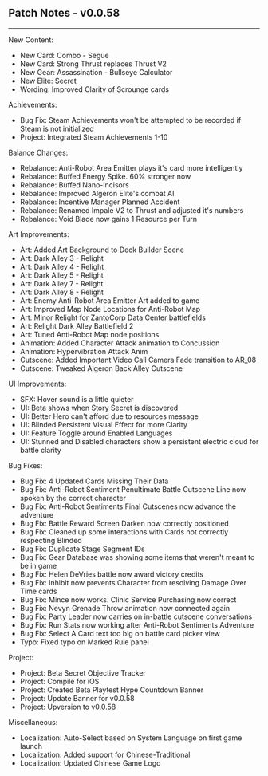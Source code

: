 ## Patch Notes - v0.0.58
----

New Content:
- New Card: Combo - Segue
- New Card: Strong Thrust replaces Thrust V2
- New Gear: Assassination - Bullseye Calculator
- New Elite: Secret
- Wording: Improved Clarity of Scrounge cards

Achievements:
- Bug Fix: Steam Achievements won't be attempted to be recorded if Steam is not initialized
- Project: Integrated Steam Achievements 1-10

Balance Changes:
- Rebalance: Anti-Robot Area Emitter plays it's card more intelligently
- Rebalance: Buffed Energy Spike. 60% stronger now
- Rebalance: Buffed Nano-Incisors
- Rebalance: Improved Algeron Elite's combat AI
- Rebalance: Incentive Manager Planned Accident
- Rebalance: Renamed Impale V2 to Thrust and adjusted it's numbers
- Rebalance: Void Blade now gains 1 Resource per Turn

Art Improvements:
- Art: Added Art Background to Deck Builder Scene
- Art: Dark Alley 3 - Relight
- Art: Dark Alley 4 - Relight
- Art: Dark Alley 5 - Relight
- Art: Dark Alley 7 - Relight
- Art: Dark Alley 8 - Relight
- Art: Enemy Anti-Robot Area Emitter Art added to game
- Art: Improved Map Node Locations for Anti-Robot Map
- Art: Minor Relight for ZantoCorp Data Center battlefields
- Art: Relight Dark Alley Battlefield 2
- Art: Tuned Anti-Robot Map node positions
- Animation: Added Character Attack animation to Concussion
- Animation: Hypervibration Attack Anim
- Cutscene: Added Important Video Call Camera Fade transition to AR_08
- Cutscene: Tweaked Algeron Back Alley Cutscene

UI Improvements:
- SFX: Hover sound is a little quieter
- UI: Beta shows when Story Secret is discovered
- UI: Better Hero can't afford due to resources message
- UI: Blinded Persistent Visual Effect for more Clarity
- UI: Feature Toggle around Enabled Languages
- UI: Stunned and Disabled characters show a persistent electric cloud for battle clarity

Bug Fixes:
- Bug Fix: 4 Updated Cards Missing Their Data
- Bug Fix: Anti-Robot Sentiment Penultimate Battle Cutscene Line now spoken by the correct character
- Bug Fix: Anti-Robot Sentiments Final Cutscenes now advance the adventure
- Bug Fix: Battle Reward Screen Darken now correctly positioned
- Bug Fix: Cleaned up some interactions with Cards not correctly respecting Blinded
- Bug Fix: Duplicate Stage Segment IDs
- Bug Fix: Gear Database was showing some items that weren't meant to be in game
- Bug Fix: Helen DeVries battle now award victory credits
- Bug Fix: Inhibit now prevents Character from resolving Damage Over Time cards
- Bug Fix: Mince now works. Clinic Service Purchasing now correct
- Bug Fix: Nevyn Grenade Throw animation now connected again
- Bug Fix: Party Leader now carries on in-battle cutscene conversations
- Bug Fix: Run Stats now working after Anti-Robot Sentiments Adventure
- Bug Fix: Select A Card text too big on battle card picker view
- Typo: Fixed typo on Marked Rule panel

Project:
- Project: Beta Secret Objective Tracker
- Project: Compile for iOS
- Project: Created Beta Playtest Hype Countdown Banner
- Project: Update Banner for v0.0.58
- Project: Upversion to v0.0.58

Miscellaneous:
- Localization: Auto-Select based on System Language on first game launch
- Localization: Added support for Chinese-Traditional
- Localization: Updated Chinese Game Logo

